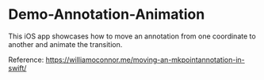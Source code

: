 # Demo-Annotation-Animation

This iOS app showcases how to move an annotation from one coordinate to another and animate the transition.

Reference: https://williamoconnor.me/moving-an-mkpointannotation-in-swift/
